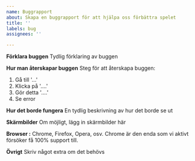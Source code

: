 ```yaml
---
name: Buggrapport
about: Skapa en buggrapport för att hjälpa oss förbättra spelet
title: ''
labels: bug
assignees: ''

---
```


**Förklara buggen**
Tydlig förklaring av buggen

**Hur man återskapar buggen**
Steg för att återskapa buggen:
1. Gå till '...'
2. Klicka på '....'
3. Gör detta '....'
4. Se error

**Hur det borde fungera**
En tydlig beskrivning av hur det borde se ut

**Skärmbilder**
Om möjligt, lägg in skärmbilder här

**Browser :**
Chrome, Firefox, Opera, osv. Chrome är den enda som vi aktivt försöker få 100% support till.

**Övrigt**
Skriv något extra om det behövs
